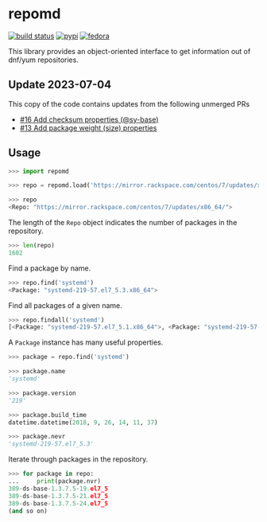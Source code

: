 # repomd

[![build status](https://api.cirrus-ci.com/github/carlwgeorge/repomd.svg)](https://cirrus-ci.com/github/carlwgeorge/repomd/master)
[![pypi](https://img.shields.io/pypi/v/repomd.svg)](https://pypi.org/project/repomd/)
[![fedora](https://img.shields.io/badge/RPM-Fedora-blue.svg)](https://src.fedoraproject.org/rpms/python-repomd)

This library provides an object-oriented interface to get information out of dnf/yum repositories.

## Update 2023-07-04

This copy of the code contains updates from the following unmerged PRs

- [#16 Add checksum properties (@sy-base)](https://github.com/carlwgeorge/repomd/pull/16)
- [#13 Add package weight (size) properties](https://github.com/carlwgeorge/repomd/pull/13)

## Usage

```python
>>> import repomd

>>> repo = repomd.load('https://mirror.rackspace.com/centos/7/updates/x86_64/')

>>> repo
<Repo: "https://mirror.rackspace.com/centos/7/updates/x86_64/">
```

The length of the `Repo` object indicates the number of packages in the repository.

```python
>>> len(repo)
1602
```

Find a package by name.

```python
>>> repo.find('systemd')
<Package: "systemd-219-57.el7_5.3.x86_64">
```

Find all packages of a given name.

```python
>>> repo.findall('systemd')
[<Package: "systemd-219-57.el7_5.1.x86_64">, <Package: "systemd-219-57.el7_5.3.x86_64">]
```

A `Package` instance has many useful properties.

```python
>>> package = repo.find('systemd')

>>> package.name
'systemd'

>>> package.version
'219'

>>> package.build_time
datetime.datetime(2018, 9, 26, 14, 11, 37)

>>> package.nevr
'systemd-219-57.el7_5.3'
```

Iterate through packages in the repository.

```python
>>> for package in repo:
...     print(package.nvr)
389-ds-base-1.3.7.5-19.el7_5
389-ds-base-1.3.7.5-21.el7_5
389-ds-base-1.3.7.5-24.el7_5
(and so on)
```
